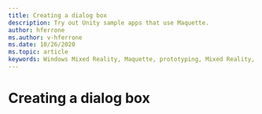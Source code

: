 ```yaml
---
title: Creating a dialog box 
description: Try out Unity sample apps that use Maquette.
author: hferrone
ms.author: v-hferrone
ms.date: 10/26/2020
ms.topic: article
keywords: Windows Mixed Reality, Maquette, prototyping, Mixed Reality, Virtual Reality, VR, MR, Feedback, Feedback Hub, bugs
---
```


# Creating a dialog box 

<!-- TODO(Harrison/Stefan): Need cool header image from tutorial -->

<!-- TODO(Stefan): Create tutorial content and screenshots -->

